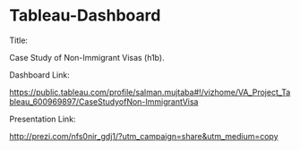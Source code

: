 # Tableau-Dashboard

Title: 

Case Study of Non-Immigrant Visas (h1b).

Dashboard Link:

https://public.tableau.com/profile/salman.mujtaba#!/vizhome/VA_Project_Tableau_600969897/CaseStudyofNon-ImmigrantVisa


Presentation Link: 

http://prezi.com/nfs0nir_gdj1/?utm_campaign=share&utm_medium=copy
